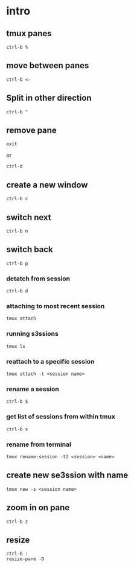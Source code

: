 # intro
## tmux panes
```
ctrl-b %
```
## move between panes
```
ctrl-b <-
```
## Split in other direction
```
ctrl-b "
```
## remove pane
```
exit
```
or
```
ctrl-d
```
## create a new window
```
ctrl-b c
```
## switch next
```
ctrl-b n
```
## switch back
```
ctrl-b p
```
### detatch from session
```
ctrl-b d
```
### attaching to most recent session
```
tmux attach
```
### running s3ssions
```
tmux ls
```
### reattach to a specific session
```
tmux attach -t <session name>
```
### rename a session
```
ctrl-b $
```
### get list of sessions from within tmux
```
ctrl-b s
```
### rename from terminal
```
tmux rename-session -t2 <session> <name>
```
## create new se3ssion with name
```
tmux new -s <session name>
```
## zoom in on pane
```
ctrl-b z
```
## resize
```
ctrl-b :
resize-pane -D
```